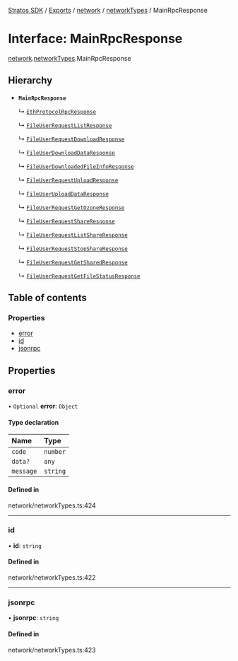 [Stratos SDK](../README.md) / [Exports](../modules.md) / [network](../modules/network.md) / [networkTypes](../modules/network.networkTypes.md) / MainRpcResponse

# Interface: MainRpcResponse

[network](../modules/network.md).[networkTypes](../modules/network.networkTypes.md).MainRpcResponse

## Hierarchy

- **`MainRpcResponse`**

  ↳ [`EthProtocolRpcResponse`](network.networkTypes.EthProtocolRpcResponse.md)

  ↳ [`FileUserRequestListResponse`](network.networkTypes.FileUserRequestListResponse.md)

  ↳ [`FileUserRequestDownloadResponse`](network.networkTypes.FileUserRequestDownloadResponse.md)

  ↳ [`FileUserDownloadDataResponse`](network.networkTypes.FileUserDownloadDataResponse.md)

  ↳ [`FileUserDownloadedFileInfoResponse`](network.networkTypes.FileUserDownloadedFileInfoResponse.md)

  ↳ [`FileUserRequestUploadResponse`](network.networkTypes.FileUserRequestUploadResponse.md)

  ↳ [`FileUserUploadDataResponse`](network.networkTypes.FileUserUploadDataResponse.md)

  ↳ [`FileUserRequestGetOzoneResponse`](network.networkTypes.FileUserRequestGetOzoneResponse.md)

  ↳ [`FileUserRequestShareResponse`](network.networkTypes.FileUserRequestShareResponse.md)

  ↳ [`FileUserRequestListShareResponse`](network.networkTypes.FileUserRequestListShareResponse.md)

  ↳ [`FileUserRequestStopShareResponse`](network.networkTypes.FileUserRequestStopShareResponse.md)

  ↳ [`FileUserRequestGetSharedResponse`](network.networkTypes.FileUserRequestGetSharedResponse.md)

  ↳ [`FileUserRequestGetFileStatusResponse`](network.networkTypes.FileUserRequestGetFileStatusResponse.md)

## Table of contents

### Properties

- [error](network.networkTypes.MainRpcResponse.md#error)
- [id](network.networkTypes.MainRpcResponse.md#id)
- [jsonrpc](network.networkTypes.MainRpcResponse.md#jsonrpc)

## Properties

### error

• `Optional` **error**: `Object`

#### Type declaration

| Name | Type |
| :------ | :------ |
| `code` | `number` |
| `data?` | `any` |
| `message` | `string` |

#### Defined in

network/networkTypes.ts:424

___

### id

• **id**: `string`

#### Defined in

network/networkTypes.ts:422

___

### jsonrpc

• **jsonrpc**: `string`

#### Defined in

network/networkTypes.ts:423
